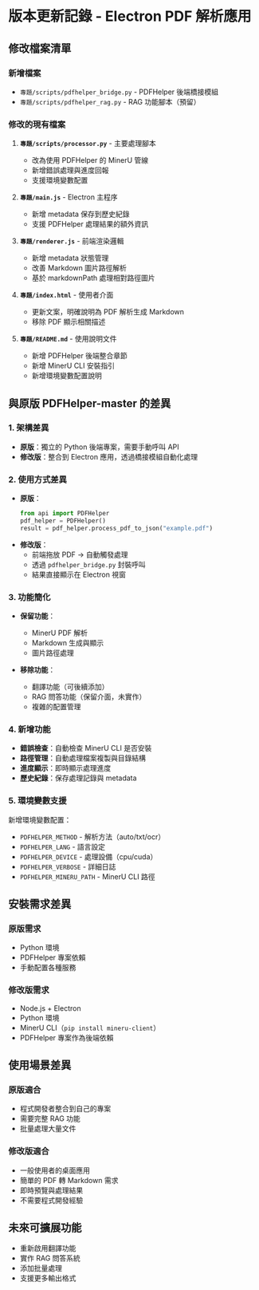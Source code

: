# 版本更新記錄 - Electron PDF 解析應用

## 修改檔案清單

### 新增檔案
- `專題/scripts/pdfhelper_bridge.py` - PDFHelper 後端橋接模組
- `專題/scripts/pdfhelper_rag.py` - RAG 功能腳本（預留）

### 修改的現有檔案
1. **`專題/scripts/processor.py`** - 主要處理腳本
   - 改為使用 PDFHelper 的 MinerU 管線
   - 新增錯誤處理與進度回報
   - 支援環境變數配置

2. **`專題/main.js`** - Electron 主程序
   - 新增 metadata 保存到歷史紀錄
   - 支援 PDFHelper 處理結果的額外資訊

3. **`專題/renderer.js`** - 前端渲染邏輯
   - 新增 metadata 狀態管理
   - 改善 Markdown 圖片路徑解析
   - 基於 markdownPath 處理相對路徑圖片

4. **`專題/index.html`** - 使用者介面
   - 更新文案，明確說明為 PDF 解析生成 Markdown
   - 移除 PDF 顯示相關描述

5. **`專題/README.md`** - 使用說明文件
   - 新增 PDFHelper 後端整合章節
   - 新增 MinerU CLI 安裝指引
   - 新增環境變數配置說明

## 與原版 PDFHelper-master 的差異

### 1. 架構差異
- **原版**：獨立的 Python 後端專案，需要手動呼叫 API
- **修改版**：整合到 Electron 應用，透過橋接模組自動化處理

### 2. 使用方式差異
- **原版**：
  ```python
  from api import PDFHelper
  pdf_helper = PDFHelper()
  result = pdf_helper.process_pdf_to_json("example.pdf")
  ```
- **修改版**：
  - 前端拖放 PDF → 自動觸發處理
  - 透過 `pdfhelper_bridge.py` 封裝呼叫
  - 結果直接顯示在 Electron 視窗

### 3. 功能簡化
- **保留功能**：
  - MinerU PDF 解析
  - Markdown 生成與顯示
  - 圖片路徑處理
  
- **移除功能**：
  - 翻譯功能（可後續添加）
  - RAG 問答功能（保留介面，未實作）
  - 複雜的配置管理

### 4. 新增功能
- **錯誤檢查**：自動檢查 MinerU CLI 是否安裝
- **路徑管理**：自動處理檔案複製與目錄結構
- **進度顯示**：即時顯示處理進度
- **歷史紀錄**：保存處理記錄與 metadata

### 5. 環境變數支援
新增環境變數配置：
- `PDFHELPER_METHOD` - 解析方法（auto/txt/ocr）
- `PDFHELPER_LANG` - 語言設定
- `PDFHELPER_DEVICE` - 處理設備（cpu/cuda）
- `PDFHELPER_VERBOSE` - 詳細日誌
- `PDFHELPER_MINERU_PATH` - MinerU CLI 路徑

## 安裝需求差異

### 原版需求
- Python 環境
- PDFHelper 專案依賴
- 手動配置各種服務

### 修改版需求
- Node.js + Electron
- Python 環境
- MinerU CLI（`pip install mineru-client`）
- PDFHelper 專案作為後端依賴

## 使用場景差異

### 原版適合
- 程式開發者整合到自己的專案
- 需要完整 RAG 功能
- 批量處理大量文件

### 修改版適合
- 一般使用者的桌面應用
- 簡單的 PDF 轉 Markdown 需求
- 即時預覽與處理結果
- 不需要程式開發經驗

## 未來可擴展功能
- 重新啟用翻譯功能
- 實作 RAG 問答系統
- 添加批量處理
- 支援更多輸出格式